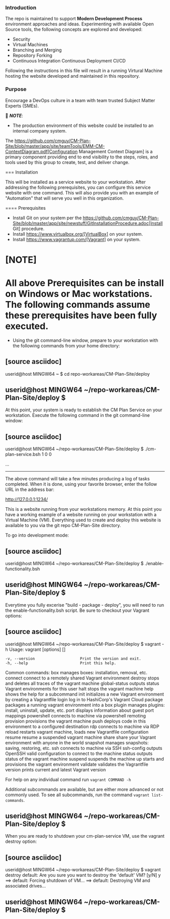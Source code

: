 ### Introduction

The repo is maintained to support **Modern Development Process** environment approaches and ideas. Experimenting with available Open Source tools, the following concepts are explored and developed:

- Security
- Virtual Machines
- Branching and Merging
- Repository Forking
- Continuous Integration Continuous Deployment CI/CD

Following the instructions in this file will result in a running Virtural Machine hosting the website developed and maintained in this repository.
 
### Purpose

Encourage a DevOps culture in a team with team trusted Subject Matter Experts (SMEs).

  :notebook: ***NOTE***:
  
   - The production environment of this website could be installed to an internal company system.

The https://github.com/cmguy/CM-Plan-Site/blob/master/app/site/teamTools/EMM-CM-ContextDiagram.pdf[Configuration Management Context Diagram] is a primary component providing end to end visibility to the steps, roles, and tools used by this group to create, test, and deliver change. 

=== Installation

This will be installed as a service website to your workstation. After addressing the following prerequisites, you can configure this service website with one command. This will also provide you with an example of "Automation" that will serve you well in this organization.

==== Prerequisites
* Install Git on your system per the https://github.com/cmguy/CM-Plan-Site/blob/master/app/site/newstuff/GitInstallationProcedure.adoc[Install Git] procedure.
* Install https://www.virtualbox.org/[VirtualBox] on your system.
* Install https://www.vagrantup.com/[Vagrant] on your system.

[NOTE]
====
All above Prerequisites can be install on Windows or Mac workstations.
The following commands assume these prerequisites have been fully executed.
====

* Using the git command-line window, prepare to your workstation with the following commands from your home directory:


[source asciidoc]
----
userid@host MINGW64 ~
$ cd repo-workareas/CM-Plan-Site/deploy

userid@host MINGW64 ~/repo-workareas/CM-Plan-Site/deploy
$
----

At this point, your system is ready to establish the CM Plan Service on your workstation. Execute the following command in the git command-line window:

[source asciidoc]
----
userid@host MINGW64 ~/repo-workareas/CM-Plan-Site/deploy
$ ./cm-plan-service.bsh 1 0 0

...

----


The above command will take a few minutes producing a log of tasks completed. When it is done, using your favorite browser, enter the follow URL in the address bar:

http://127.0.0.1:1234/

This is a website running from your workstations memory. At this point you have a working example of a website running on your workstation with a Virtual Machine (VM). Everything used to create and deploy this website is available to you via the git repo CM-Plan-Site directory.

To go into development mode:

[source asciidoc]
----
userid@host MINGW64 ~/repo-workareas/CM-Plan-Site/deploy
$ ./enable-functionality.bsh

userid@host MINGW64 ~/repo-workareas/CM-Plan-Site/deploy
$
----

Everytime you fully excerise "build - package - deploy", you will need to run the enable-functionality.bsh script. Be sure to checkout your Vagrant options:


[source asciidoc]
----
userid@host MINGW64 ~/repo-workareas/CM-Plan-Site/deploy
$ vagrant -h
Usage: vagrant [options] <command> [<args>]

    -v, --version                    Print the version and exit.
    -h, --help                       Print this help.

Common commands:
     box             manages boxes: installation, removal, etc.
     connect         connect to a remotely shared Vagrant environment
     destroy         stops and deletes all traces of the vagrant machine
     global-status   outputs status Vagrant environments for this user
     halt            stops the vagrant machine
     help            shows the help for a subcommand
     init            initializes a new Vagrant environment by creating a Vagrantfile
     login           log in to HashiCorp's Vagrant Cloud
     package         packages a running vagrant environment into a box
     plugin          manages plugins: install, uninstall, update, etc.
     port            displays information about guest port mappings
     powershell      connects to machine via powershell remoting
     provision       provisions the vagrant machine
     push            deploys code in this environment to a configured destination
     rdp             connects to machine via RDP
     reload          restarts vagrant machine, loads new Vagrantfile configuration
     resume          resume a suspended vagrant machine
     share           share your Vagrant environment with anyone in the world
     snapshot        manages snapshots: saving, restoring, etc.
     ssh             connects to machine via SSH
     ssh-config      outputs OpenSSH valid configuration to connect to the machine
     status          outputs status of the vagrant machine
     suspend         suspends the machine
     up              starts and provisions the vagrant environment
     validate        validates the Vagrantfile
     version         prints current and latest Vagrant version

For help on any individual command run `vagrant COMMAND -h`

Additional subcommands are available, but are either more advanced
or not commonly used. To see all subcommands, run the command
`vagrant list-commands`.

userid@host MINGW64 ~/repo-workareas/CM-Plan-Site/deploy
$
----

When you are ready to shutdown your cm-plan-service VM, use the vagrant destroy option:

[source asciidoc]
----
userid@host MINGW64 ~/repo-workareas/CM-Plan-Site/deploy
$ vagrant destroy
    default: Are you sure you want to destroy the 'default' VM? [y/N] y
==> default: Forcing shutdown of VM...
==> default: Destroying VM and associated drives...

userid@host MINGW64 ~/repo-workareas/CM-Plan-Site/deploy
$
----


